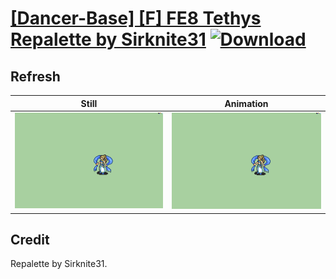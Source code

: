 # [\[Dancer-Base\] \[F\] FE8 Tethys Repalette by Sirknite31](./) [![Download](https://img.shields.io/badge/Download--red?style=social&logo=github)](https://minhaskamal.github.io/DownGit/#/home?url=https://github.com/Klokinator/FE-Repo/tree/main/Battle%20Animations%2FBards%2C%20Dancers%2C%20Suppliers%2C%20Misc%2F%5BDancer-Base%5D%20%5BF%5D%20FE8%20Tethys%20Repalette%20by%20Sirknite31%2F8.%20Refresh)

## Refresh

| Still | Animation |
| :---: | :-------: |
| ![Refresh still](./Refresh_000.png) | ![Refresh](./Refresh.gif) |

## Credit

Repalette by Sirknite31.
